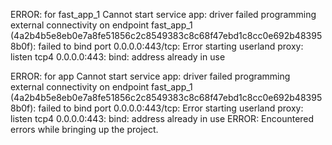 ERROR: for fast_app_1  Cannot start service app: driver failed programming external connectivity on endpoint fast_app_1 (4a2b4b5e8eb0e7a8fe51856c2c8549383c8c68f47ebd1c8cc0e692b483958b0f): failed to bind port 0.0.0.0:443/tcp: Error starting userland proxy: listen tcp4 0.0.0.0:443: bind: address already in use

ERROR: for app  Cannot start service app: driver failed programming external connectivity on endpoint fast_app_1 (4a2b4b5e8eb0e7a8fe51856c2c8549383c8c68f47ebd1c8cc0e692b483958b0f): failed to bind port 0.0.0.0:443/tcp: Error starting userland proxy: listen tcp4 0.0.0.0:443: bind: address already in use
ERROR: Encountered errors while bringing up the project.
